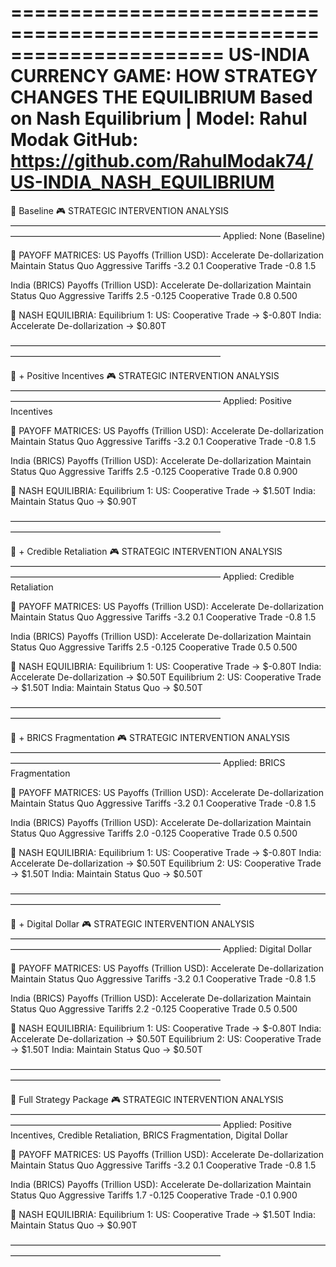 ======================================================================
   US-INDIA CURRENCY GAME: HOW STRATEGY CHANGES THE EQUILIBRIUM
   Based on Nash Equilibrium | Model: Rahul Modak
   GitHub: https://github.com/RahulModak74/US-INDIA_NASH_EQUILIBRIUM
======================================================================


🧪 Baseline
🎮 STRATEGIC INTERVENTION ANALYSIS
————————————————————————————————————————————————————————————
Applied: None (Baseline)

🔢 PAYOFF MATRICES:
US Payoffs (Trillion USD):
                    Accelerate De-dollarization  Maintain Status Quo
Aggressive Tariffs                         -3.2                  0.1
Cooperative Trade                          -0.8                  1.5

India (BRICS) Payoffs (Trillion USD):
                    Accelerate De-dollarization  Maintain Status Quo
Aggressive Tariffs                          2.5               -0.125
Cooperative Trade                           0.8                0.500

🎯 NASH EQUILIBRIA:
  Equilibrium 1:
    US: Cooperative Trade → $-0.80T
    India: Accelerate De-dollarization → $0.80T

————————————————————————————————————————————————————————————

🧪 + Positive Incentives
🎮 STRATEGIC INTERVENTION ANALYSIS
————————————————————————————————————————————————————————————
Applied: Positive Incentives

🔢 PAYOFF MATRICES:
US Payoffs (Trillion USD):
                    Accelerate De-dollarization  Maintain Status Quo
Aggressive Tariffs                         -3.2                  0.1
Cooperative Trade                          -0.8                  1.5

India (BRICS) Payoffs (Trillion USD):
                    Accelerate De-dollarization  Maintain Status Quo
Aggressive Tariffs                          2.5               -0.125
Cooperative Trade                           0.8                0.900

🎯 NASH EQUILIBRIA:
  Equilibrium 1:
    US: Cooperative Trade → $1.50T
    India: Maintain Status Quo → $0.90T

————————————————————————————————————————————————————————————

🧪 + Credible Retaliation
🎮 STRATEGIC INTERVENTION ANALYSIS
————————————————————————————————————————————————————————————
Applied: Credible Retaliation

🔢 PAYOFF MATRICES:
US Payoffs (Trillion USD):
                    Accelerate De-dollarization  Maintain Status Quo
Aggressive Tariffs                         -3.2                  0.1
Cooperative Trade                          -0.8                  1.5

India (BRICS) Payoffs (Trillion USD):
                    Accelerate De-dollarization  Maintain Status Quo
Aggressive Tariffs                          2.5               -0.125
Cooperative Trade                           0.5                0.500

🎯 NASH EQUILIBRIA:
  Equilibrium 1:
    US: Cooperative Trade → $-0.80T
    India: Accelerate De-dollarization → $0.50T
  Equilibrium 2:
    US: Cooperative Trade → $1.50T
    India: Maintain Status Quo → $0.50T

————————————————————————————————————————————————————————————

🧪 + BRICS Fragmentation
🎮 STRATEGIC INTERVENTION ANALYSIS
————————————————————————————————————————————————————————————
Applied: BRICS Fragmentation

🔢 PAYOFF MATRICES:
US Payoffs (Trillion USD):
                    Accelerate De-dollarization  Maintain Status Quo
Aggressive Tariffs                         -3.2                  0.1
Cooperative Trade                          -0.8                  1.5

India (BRICS) Payoffs (Trillion USD):
                    Accelerate De-dollarization  Maintain Status Quo
Aggressive Tariffs                          2.0               -0.125
Cooperative Trade                           0.5                0.500

🎯 NASH EQUILIBRIA:
  Equilibrium 1:
    US: Cooperative Trade → $-0.80T
    India: Accelerate De-dollarization → $0.50T
  Equilibrium 2:
    US: Cooperative Trade → $1.50T
    India: Maintain Status Quo → $0.50T

————————————————————————————————————————————————————————————

🧪 + Digital Dollar
🎮 STRATEGIC INTERVENTION ANALYSIS
————————————————————————————————————————————————————————————
Applied: Digital Dollar

🔢 PAYOFF MATRICES:
US Payoffs (Trillion USD):
                    Accelerate De-dollarization  Maintain Status Quo
Aggressive Tariffs                         -3.2                  0.1
Cooperative Trade                          -0.8                  1.5

India (BRICS) Payoffs (Trillion USD):
                    Accelerate De-dollarization  Maintain Status Quo
Aggressive Tariffs                          2.2               -0.125
Cooperative Trade                           0.5                0.500

🎯 NASH EQUILIBRIA:
  Equilibrium 1:
    US: Cooperative Trade → $-0.80T
    India: Accelerate De-dollarization → $0.50T
  Equilibrium 2:
    US: Cooperative Trade → $1.50T
    India: Maintain Status Quo → $0.50T

————————————————————————————————————————————————————————————

🧪 Full Strategy Package
🎮 STRATEGIC INTERVENTION ANALYSIS
————————————————————————————————————————————————————————————
Applied: Positive Incentives, Credible Retaliation, BRICS Fragmentation, Digital Dollar

🔢 PAYOFF MATRICES:
US Payoffs (Trillion USD):
                    Accelerate De-dollarization  Maintain Status Quo
Aggressive Tariffs                         -3.2                  0.1
Cooperative Trade                          -0.8                  1.5

India (BRICS) Payoffs (Trillion USD):
                    Accelerate De-dollarization  Maintain Status Quo
Aggressive Tariffs                          1.7               -0.125
Cooperative Trade                          -0.1                0.900

🎯 NASH EQUILIBRIA:
  Equilibrium 1:
    US: Cooperative Trade → $1.50T
    India: Maintain Status Quo → $0.90T

————————————————————————————————————————————————————————————
